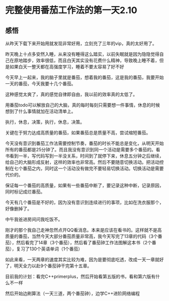 # 完整使用番茄工作法的第一天2.10

## 感悟

从昨天下载下来开始用就发现非常好用，立刻充了三年的vip，真的太好用了。

昨天晚上十点多安然入睡，从来没有睡得这么踏实，以前失眠就是因为隐隐觉得自己在原地踏步，效率很低，而且白天其实没有花费什么精神，导致晚上睡不着，但是如果白天一整天都在高强度学习，睡着不要太容易了好不好

今天早上一起来，我的脑子里就是番茄，想着我的番茄，这是我的番茄，我要开始一天的番茄，今天我要十几个番茄。

这种感觉太爽了，真的感觉自律即自由，我以前的效率真的太低了。

用番茄todo可以解放自己的大脑，真的每时每刻只需要想一件事情，休息的时候想到了什么事情就加在活动清单上。

执行，休息，决策，执行，休息，决策。

关键在于努力达成高质量的番茄，如果番茄总是质量不高，尝试缩短番茄。

今天没有意识到番茄工作法需要控制节奏，番茄的时长不能总是变化，从明天开始所有的番茄都是25分钟了。而且我没有意识到同一个活动是需要多个番茄的。看书看到一半，写代码写到一半没关系，时间到了就停下来，休息五分钟之后继续，给自己的大脑形成反射，这样的效率也非常高。然后不要随意切换活动。把活动控制在七个番茄之内，同时这一个活动没有做完不要轻易切换活动。切换活动是需要代价的。

保证每一个番茄的高质量，如果有一些番茄中断了，要记录这种中断，记录原因，同时标记成烂番茄。

今天有几个番茄是不好的，因为没有意识到连续进行的事项，比如在洗衣服那个，好像删掉了。

中午我爸进房间问我吃饭不。

刚才的那个我自己走神忽然点开QQ看消息。本来是应该在看书的。这样就不是高质量的番茄，当然今天大部分番茄质量非常高，我今天写完了13章的代码（3个番茄），然后看完了14章（3个番茄），然后看了番茄钟工作法图解这本书（2个番茄），复习了130个英语单词（1个番茄）

如此来看，一天两章的速度其实比较为难，因为是要彻底吃透，改成一天一章就好了，明天全力以赴9个番茄钟干完第十五章。

目前我的计划：看完C++primerplus，然后开始看第五版的书，看和第六版有什么不一样

然后开始边刷算法（一天三道，两个番茄钟），边学C++进阶网络编程



